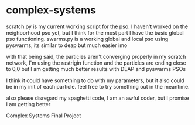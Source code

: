 # complex-systems
scratch.py is my current working script for the pso. I haven't worked on the neighborhood pso yet, but I think for the most part I have the basic global pso functioning.
swarms.py is a working global and local pso using pyswarms, its similar to deap but much easier imo

with that being said, the particles aren't converging properly in my scratch network, I'm using the rastrigin function and
the particles are ending close to 0,0 but I am getting much better results with DEAP and pyswarms PSOs

I think it could have something to do with my parameters, but it also could be in my init of each particle. feel free to try something out in the meantime. 

also please disregard my spaghetti code, I am an awful coder, but I promise I am getting better

Complex Systems Final Project
